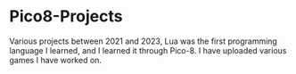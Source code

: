 # Pico8-Projects
Various projects between 2021 and 2023, Lua was the first programming language I learned, and I learned it through Pico-8.
I have uploaded various games I have worked on.
